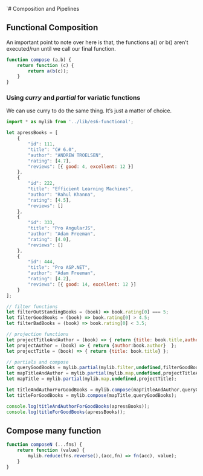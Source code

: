 `# Composition and Pipelines

## Functional Composition

An important point to note over here is that, the functions a() or b() aren’t executed/run until we call our final function.

```js
function compose (a,b) {
    return function (c) {
        return a(b(c));
    }
}
```

### Using *curry* and *partial* for variatic functions

We can use curry to do the same thing. It’s just a matter of choice.

```js
import * as mylib from '../lib/es6-functional';

let apressBooks = [
    {
        "id": 111,
        "title": "C# 6.0",
        "author": "ANDREW TROELSEN",
        "rating": [4.7],
        "reviews": [{ good: 4, excellent: 12 }]
    },
    {
        "id": 222,
        "title": "Efficient Learning Machines",
        "author": "Rahul Khanna",
        "rating": [4.5],
        "reviews": []
    },
    {
        "id": 333,
        "title": "Pro AngularJS",
        "author": "Adam Freeman",
        "rating": [4.0],
        "reviews": []
    },
    {
        "id": 444,
        "title": "Pro ASP.NET",
        "author": "Adam Freeman",
        "rating": [4.2],
        "reviews": [{ good: 14, excellent: 12 }]
    }
];

// filter functions
let filterOutStandingBooks = (book) => book.rating[0] === 5;
let filterGoodBooks = (book) => book.rating[0] > 4.5;
let filterBadBooks = (book) => book.rating[0] < 3.5;

// projection functions
let projectTitleAndAuthor = (book) => { return {title: book.title,author:book.author} };
let projectAuthor = (book) => { return {author:book.author}  };
let projectTitle = (book) => { return {title: book.title} };

// partials and compose
let queryGoodBooks = mylib.partial(mylib.filter,undefined,filterGoodBooks);
let mapTitleAndAuthor = mylib.partial(mylib.map,undefined,projectTitleAndAuthor);
let mapTitle = mylib.partial(mylib.map,undefined,projectTitle);

let titleAndAuthorForGoodBooks = mylib.compose(mapTitleAndAuthor,queryGoodBooks);
let titleForGoodBooks = mylib.compose(mapTitle,queryGoodBooks);

console.log(titleAndAuthorForGoodBooks(apressBooks));
console.log(titleForGoodBooks(apressBooks));
```

## Compose many function

```js
function composeN (...fns) {
    return function (value) {
        mylib.reduce(fns.reverse(),(acc,fn) => fn(acc), value);
    }
}
```